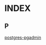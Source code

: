 # INDEX

## P

[postgres-pgadmin](https://raw.githubusercontent.com/alantelles/useful-docker-compose/main/P/postgres-pgadmin.yml)
